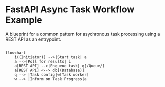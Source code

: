 # FastAPI Async Task Workflow Example

A blueprint for a common pattern for asychronous task processing using a REST API as an entrypoint.

```mermaid

flowchart 
    i((Initiator)) -->|Start task| a 
    a -->|Poll for results| i 
    a[REST API] -->|Enqueue task| q[/Queue/]
    a[REST API] <--> db[(Database)]
    q --> |Task config|w[Task worker]
    w --> |Inform on Task Progress|a

```

